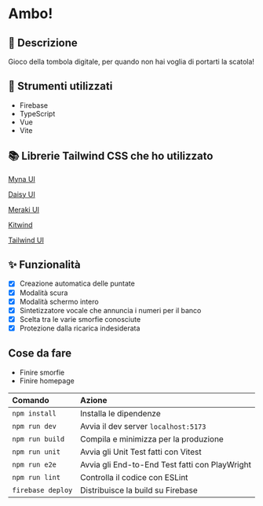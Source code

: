 # Ambo!

## 📝 Descrizione

Gioco della tombola digitale, per quando non hai voglia di portarti la scatola!

## 🚀 Strumenti utilizzati

- Firebase
- TypeScript
- Vue
- Vite

## 📚 Librerie Tailwind CSS che ho utilizzato

[Myna UI](https://mynaui.com)

[Daisy UI](https://daisyui.com/components)

[Meraki UI](https://merakiui.com/components)

[Kitwind](https://kitwind.io/products/kometa/components)

[Tailwind UI](https://tailwindui.com/components)

## ✨ Funzionalità

- [x] Creazione automatica delle puntate
- [x] Modalità scura
- [x] Modalità schermo intero
- [x] Sintetizzatore vocale che annuncia i numeri per il banco
- [x] Scelta tra le varie smorfie conosciute
- [x] Protezione dalla ricarica indesiderata

## Cose da fare

- Finire smorfie
- Finire homepage

| Comando                | Azione                                             |
| :--------------------- | :------------------------------------------------- |
| `npm install`          | Installa le dipendenze                             |
| `npm run dev`          | Avvia il dev server `localhost:5173`               |
| `npm run build`        | Compila e minimizza per la produzione              |
| `npm run unit`         | Avvia gli Unit Test fatti con Vitest               |
| `npm run e2e`          | Avvia gli End-to-End Test fatti con PlayWright     |
| `npm run lint`         | Controlla il codice con ESLint                     |
| `firebase deploy`      | Distribuisce la build su Firebase                  |
